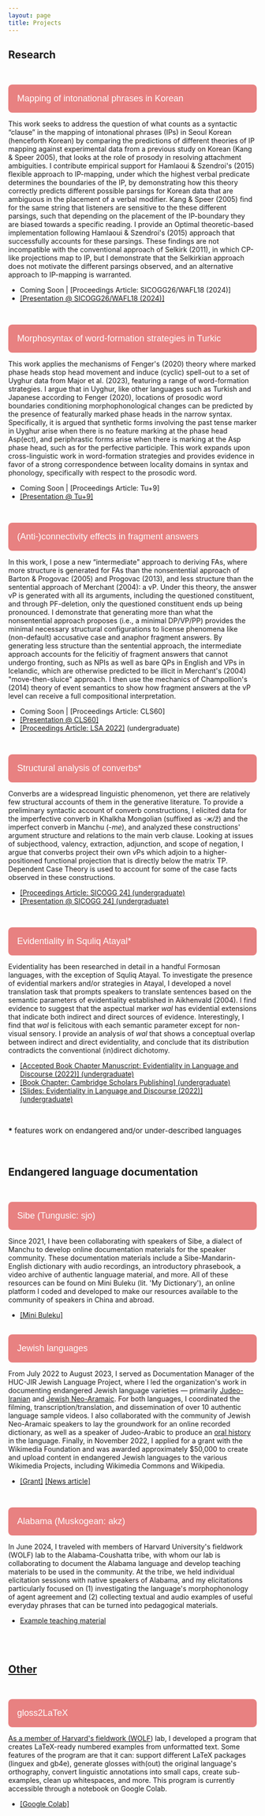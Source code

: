 ```yaml
---
layout: page
title: Projects
---
```


<meta name="viewport" content="width=device-width, initial-scale=1">
<style>
.collapsible {
  border-radius: 8px;
  background-color: #e88181;
  color: white;
  cursor: pointer;
  padding: 18px;
  width: 100%;
  border: none;
  text-align: left;
  outline: none;
  font-size: 18px;
}

.active, .collapsible:hover {
  background-color: #e46b6b;
}

.content {
  padding: 3px 15px;
  max-height: 0;
  overflow: hidden;
  transition: max-height 0.2s ease-out;
  background-color: #fcfafa;
}

</style>
<body>

<h2>Research</h2>
<br>

<button class="collapsible">Mapping of intonational phrases in Korean</button>
<div class="content">
  <p>This work seeks to address the question of what counts as a syntactic “clause” in the mapping of intonational phrases (IPs) in Seoul Korean (henceforth Korean) by comparing the predictions of different theories of IP mapping against experimental data from a previous study on Korean (Kang & Speer 2005), that looks at the role of prosody in resolving attachment ambiguities. I contribute empirical support for Hamlaoui & Szendroi's (2015) flexible approach to IP-mapping, under which the highest verbal predicate determines the boundaries of the IP, by demonstrating how this theory correctly predicts different possible parsings for Korean data that are ambiguous in the placement of a verbal modifier. Kang & Speer (2005) find for the same string that listeners are sensitive to the these different parsings, such that depending on the placement of the IP-boundary they are biased towards a specific reading. I provide an Optimal theoretic-based implementation following Hamlaoui & Szendroi's (2015) approach that successfully accounts for these parsings. These findings are not incompatible with the conventional approach of Selkirk (2011), in which CP-like projections map to IP, but I demonstrate that the Selkirkian approach does not motivate the different parsings observed, and an alternative approach to IP-mapping is warranted.</p>
  <ul>
    <li>Coming Soon | [Proceedings Article: SICOGG26/WAFL18 (2024)]</li>
    <li><a href="https://docs.google.com/presentation/d/16d2Id3_yEVFekCqgVcQmSub9eklmvzFMMpazMn47mK8/edit?usp=sharing">[Presentation @ SICOGG26/WAFL18 (2024)]</a></li>
  </ul>
  <br>
</div>

<button class="collapsible">Morphosyntax of word-formation strategies in Turkic</button>
<div class="content">
  <p>This work applies the mechanisms of Fenger's (2020) theory where marked phase heads stop head movement and induce (cyclic) spell-out to a set of Uyghur data from Major et al. (2023), featuring a range of word-formation strategies. I argue that in Uyghur, like other languages such as Turkish and Japanese according to Fenger (2020), locations of prosodic word boundaries conditioning morphophonological changes can be predicted by the presence of featurally marked phase heads in the narrow syntax. Specifically, it is argued that synthetic forms involving the past tense marker in Uyghur arise when there is no feature marking at the phase head Asp(ect), and periphrastic forms arise when there is marking at the Asp phase head, such as for the perfective participle. This work expands upon cross-linguistic work in word-formation strategies and provides evidence in favor of a strong correspondence between locality domains in syntax and phonology, specifically with respect to the prosodic word.</p>
  <ul>
     <li>Coming Soon | [Proceedings Article: Tu+9]</li>
    <li><a href="https://drive.google.com/file/d/1jrON0Q7YkaDMbm_Vj57HblGZrN3UQeb4/view?usp=sharing">[Presentation @ Tu+9]</a></li>
  </ul>
  <br>
</div>

<button class="collapsible">(Anti-)connectivity effects in fragment answers</button>
<div class="content">
  <p>In this work, I pose a new “intermediate" approach to deriving FAs, where more structure is generated for FAs than the nonsentential approach of Barton & Progovac (2005) and Progovac (2013), and less structure than the sentential approach of Merchant (2004): a vP. Under this theory, the answer vP is generated with all its arguments, including the questioned constituent, and through PF-deletion, only the questioned constituent ends up being pronounced. I demonstrate that generating more than what the nonsentential approach proposes (i.e., a minimal DP/VP/PP) provides the minimal necessary structural configurations to license phenomena like (non-default) accusative case and anaphor fragment answers. By generating less structure than the sentential approach, the intermediate approach accounts for the felicitiy of fragment answers that cannot undergo fronting, such as NPIs as well as bare QPs in English and VPs in Icelandic, which are otherwise predicted to be illicit in Merchant's (2004) "move-then-sluice" approach. I then use the mechanics of Champollion's (2014) theory of event semantics to show how fragment answers at the vP level can receive a full compositional interpretation. </p>
  <ul>
    <li> Coming Soon | [Proceedings Article: CLS60]</li>
    <li><a href="https://drive.google.com/file/d/1dFvz_IcKEpWQthQu3m6h72hspJNA95Xa/view?usp=sharing">[Presentation @ CLS60]</a></li>
    <li><a href="https://journals.linguisticsociety.org/proceedings/index.php/PLSA/article/view/5214">[Proceedings Article: LSA 2022]</a> (undergraduate)</li>
  </ul>
  <br>
</div>

<button class="collapsible">Structural analysis of converbs*</button>
<div class="content">
  <p>Converbs are a widespread linguistic phenomenon, yet there are relatively few structural accounts of them in the generative literature. To provide a preliminary syntactic account of converb constructions, I elicited data for the imperfective converb in Khalkha Mongolian (suffixed as <i>-ж/ž</i>) and the imperfect converb in Manchu (-<i>me</i>), and analyzed these constructions' argument structure and relations to the main verb clause. Looking at issues of subjecthood, valency, extraction, adjunction, and scope of negation, I argue that converbs project their own <i>v</i>Ps which adjoin to a higher-positioned functional projection that is directly below the matrix TP. Dependent Case Theory is used to account for some of the case facts observed in these constructions.</p>
  <ul>
    <li><a href="https://drive.google.com/file/d/15b0qgDJrgE9NPaOcPD4mdcqEpRkh1p9w/view?usp=share_link">[Proceedings Article: SICOGG 24] (undergraduate) </a></li>
    <li><a href="https://drive.google.com/file/d/1XkGkNnGNwjWPoWaeXgyCI_w_DuDEvCSB/view?usp=share_link">[Presentation @ SICOGG 24] (undergraduate)</a></li>
  </ul>
  <br>
</div>

<button class="collapsible">Evidentiality in Squliq Atayal*</button>
<div class="content">
  <p>Evidentiality has been researched in detail in a handful Formosan languages, with the exception of Squliq Atayal. To investigate the presence of evidential markers and/or strategies in Atayal, I developed a novel translation task that prompts speakers to translate sentences based on the semantic parameters of evidentiality established in Aikhenvald (2004). I find evidence to suggest that the aspectual marker <i>wal</i> has evidential extensions that indicate both indirect and direct sources of evidence. Interestingly, I find that <i>wal</i> is felicitous with each semantic parameter except for non-visual sensory. I provide an analysis of <i>wal</i> that shows a conceptual overlap between indirect and direct evidentiality, and conclude that its distribution contradicts the conventional (in)direct dichotomy.</p>
  <ul>
    <li><a href="https://drive.google.com/file/d/1v30dkRBWRjbmWg1YHXQvgIYqQ_x9uduM/view?usp=share_link">[Accepted Book Chapter Manuscript: Evidentiality in Language and Discourse (2022)] (undergraduate)</a></li>
    <li><a href="https://www.cambridgescholars.com/product/978-1-0364-0451-2/">[Book Chapter: Cambridge Scholars Publishing] (undergraduate)</a></li>
    <li><a href="https://drive.google.com/file/d/1HPMZNzJUzBHfD_EiXirJ9cg5lLgSEmXo/view?usp=share_link">[Slides: Evidentiality in Language and Discourse (2022)] (undergraduate)</a></li>
  </ul>
  <br>
</div>

<p style="font-size: 15px"><b>*</b> features work on endangered and/or under-described languages</p>
<br>

<h2>Endangered language documentation</h2>
<br>

<button class="collapsible">Sibe (Tungusic: sjo)</button>
<div class="content">
  <p>Since 2021, I have been collaborating with speakers of Sibe, a dialect of Manchu to develop online documentation materials for the speaker community. These documentation materials include a  Sibe-Mandarin-English dictionary with audio recordings, an introductory phrasebook, a video archive of authentic language material, and more. All of these resources can be found on Mini Buleku (lit. 'My Dictionary'), an online platform I coded and developed to make our resources available to the community of speakers in China and abroad.</p>
  <ul>
    <li><a href="https://minibuleku.github.io/">[Mini Buleku]</a></li>
  </ul>
  <br>
</div>
<button class="collapsible">Jewish languages</button>
<div class="content">
    <p>From July 2022 to August 2023, I served as Documentation Manager of the HUC-JIR Jewish Language Project, where I led the organization's work in documenting endangered Jewish language varieties — primarily <a href="https://www.jewishlanguages.org/judeo-iranian">Judeo-Iranian</a> and <a href="https://www.jewishlanguages.org/jewish-aramaic">Jewish Neo-Aramaic</a>. For both languages, I coordinated the filming, transcription/translation, and dissemination of over 10 authentic language sample videos. I also collaborated with the community of Jewish Neo-Aramaic speakers to lay the groundwork for an online recorded dictionary, as well as a speaker of Judeo-Arabic to produce an <a href="https://youtu.be/rsPCCsw7UsQ">oral history</a> in the language. Finally, in November 2022, I applied for a grant with the Wikimedia Foundation and was awarded approximately $50,000 to create and upload content in endangered Jewish languages to the various Wikimedia Projects, including Wikimedia Commons and Wikipedia.</p>
    <ul>
        <li><a href="https://meta.wikimedia.org/wiki/Grants:Programs/Wikimedia_Community_Fund/Documenting_and_increasing_Jewish_language_representation_on_Wikimedia">[Grant]</a> <a href="https://forward.com/culture/554932/jewish-languages-iran-neo-aramaic-endangered-preservation-wikimedia">[News article]</a></li>
    </ul>
    <br>
</div>

<button class="collapsible">Alabama (Muskogean: akz)</button>
<div class="content">
  <p>In June 2024, I traveled with members of Harvard University's fieldwork (WOLF) lab to the Alabama-Coushatta tribe, with whom our lab is collaborating to document the Alabama language and develop teaching materials to be used in the community. At the tribe, we held individual elicitation sessions with native speakers of Alabama, and my elicitations particularly focused on (1) investigating the language's morphophonology of agent agreement and (2) collecting textual and audio examples of useful everyday phrases that can be turned into pedagogical materials. </p>
  <ul>
    <li><a href="https://drive.google.com/file/d/1ww-x-sIKEghEEpHw4JkXWfjV3svCA9yX/view?usp=sharing">Example teaching material</li>
   
  </ul>
  <br>
</div>
<br>

<h2>Other</h2>
<br>

<button class="collapsible">gloss2LaTeX</button>
<div class="content">
  <p>As a member of Harvard's fieldwork (<a href="https://fieldlinguistics.github.io/">WOLF</a>) lab, I developed a program that creates LaTeX-ready numbered examples from unformatted text. Some features of the program are that it can: support different LaTeX packages (linguex and gb4e), generate glosses with(out) the original language's orthography, convert linguistic annotations into small caps, create sub-examples, clean up whitespaces, and more. This program is currently accessible through a notebook on Google Colab.
</p>
  <ul>
    <li><a href="https://colab.research.google.com/drive/1tBgdI0hRwsw1P4p-FXnWRLytSiYkJCVI?hl=en#scrollTo=sFmzYupELgVl">[Google Colab]</a></li>
  </ul>
  <br>
</div>

<script>
var coll = document.getElementsByClassName("collapsible");
var i;

for (i = 0; i < coll.length; i++) {
  coll[i].addEventListener("click", function() {
    this.classList.toggle("active");
    var content = this.nextElementSibling;
    if (content.style.maxHeight){
      content.style.maxHeight = null;
    } else {
      content.style.maxHeight = content.scrollHeight + "px";
    } 
  });
}
</script>

